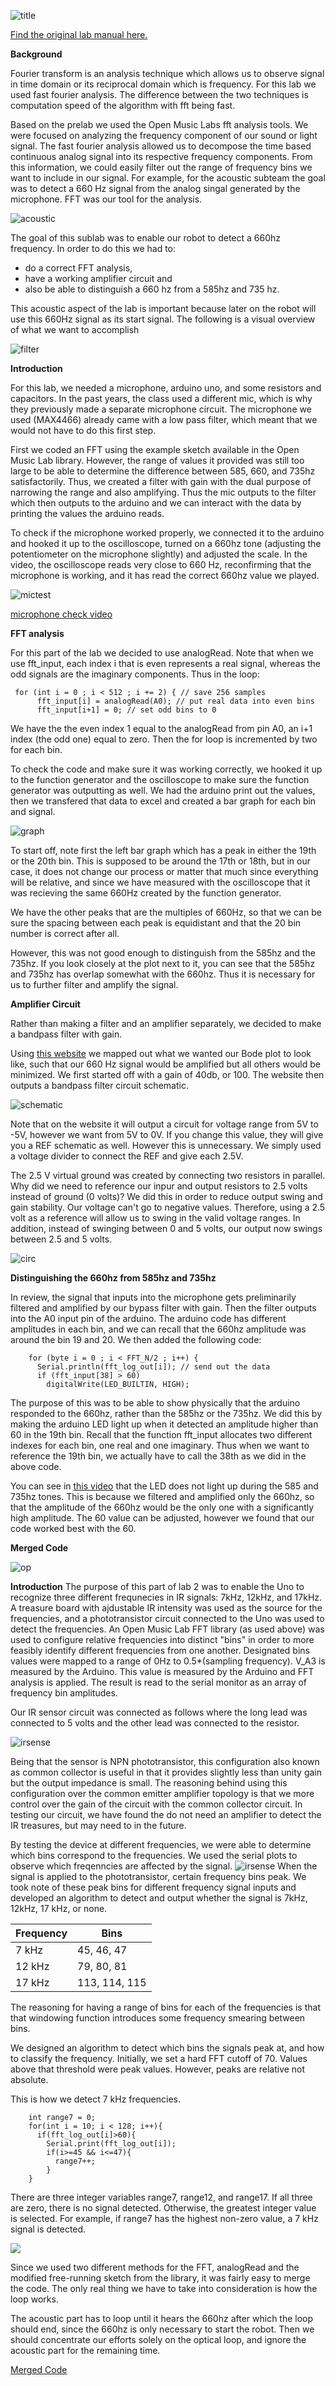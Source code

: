 
![title](title1.png)

[Find the original lab manual here.](https://cei-lab.github.io/ece3400/lab2.html) 

**Background**

Fourier transform is an analysis technique which allows us to observe signal in time domain or its reciprocal domain which is frequency. For this lab we used fast fourier analysis. The difference between the two techniques is computation speed of the algorithm with fft being fast. 

Based on the prelab we used the Open Music Labs fft analysis tools. We were focused on analyzing the frequency component of our sound or light signal. The fast fourier analysis allowed us to decompose the time based continuous analog signal into its respective frequency components. From this information, we could easily filter out the range of frequency bins we want to include in our signal. For example, for the acoustic subteam the goal was to detect a 660 Hz signal from the analog singal generated by the microphone. FFT was our tool for the analysis. 


![acoustic](aco.png)

The goal of this sublab was to enable our robot to detect a 660hz frequency. In order to do this we had to:
  * do a correct FFT analysis, 
  * have a working amplifier circuit and 
  * also be able to distinguish a 660 hz from a 585hz and 735 hz. 

This acoustic aspect of the lab is important because later on the robot will use this 660Hz signal as its start signal.
The following is a visual overview of what we want to accomplish

![filter](filter1.png)

**Introduction**

For this lab, we needed a microphone, arduino uno, and some resistors and capacitors. 
In the past years, the class used a different mic, which is why they previously made a separate microphone circuit. The microphone we used (MAX4466) already came with a low pass filter, which meant that we would not have to do this first step.

First we coded an FFT using the example sketch available in the Open Music Lab library. However, the range of values it provided was still too large to be able to determine the difference between 585, 660, and 735hz satisfactorily. Thus, we created a filter with gain with the dual purpose of narrowing the range and also amplifying. Thus the mic outputs to the filter which then outputs to the arduino and we can interact with the data by printing the values the arduino reads.

To check if the microphone worked properly, we connected it to the arduino and hooked it up to the oscilloscope, turned on a 660hz tone (adjusting the potentiometer on the microphone slightly) and adjusted the scale. In the video, the oscilloscope reads very close to 660 Hz, reconfirming that the microphone is working, and it has read the correct 660hz value we played.

![mictest](mictest.png)

[microphone check video](https://www.youtube.com/watch?v=bH1wr-NfdV0)

**FFT analysis**

For this part of the lab we decided to use analogRead. Note that when we use fft_input, each index i that is even represents a real signal, whereas the odd signals are the imaginary components. Thus in the loop:

``` arduino
 for (int i = 0 ; i < 512 ; i += 2) { // save 256 samples
      fft_input[i] = analogRead(A0); // put real data into even bins
      fft_input[i+1] = 0; // set odd bins to 0
```

We have the the even index 1 equal to the analogRead from pin A0, an i+1 index (the odd one) equal to zero.
Then the for loop is incremented by two for each bin.

To check the code and make sure it was working correctly, we hooked it up to the function generator and the oscilloscope to make sure the function generator was outputting as well. We had the arduino print out the values, then we transfered that data to excel and created a bar graph for each bin and signal. 


![graph](graph.png)

To start off, note first the left bar graph which has a peak in either the 19th or the 20th bin. This is supposed to be around the 17th or 18th, but in our case, it does not change our process or matter that much since everything will be relative, and since we have measured with the oscilloscope that it was recieving the same 660Hz created by the function generator. 

We have the other peaks that are the multiples of 660Hz, so that we can be sure the spacing between each peak is equidistant and that the 20 bin number is correct after all.

However, this was not good enough to distinguish from the 585hz and the 735hz. If you look closely at the plot next to it,
you can see that the 585hz and 735hz has overlap somewhat with the 660hz. Thus it is necessary for us to further filter and amplify the signal.


**Amplifier Circuit**

Rather than making a filter and an amplifier separately, we decided to make a bandpass filter with gain.

Using [this website](analog.com/designtools/en/filterwizard/) we mapped out what we wanted our Bode plot to look like, such that our 660 Hz signal would be amplified but all others would be minimized. We first started off with a gain of 40db, or 100. The website then outputs a bandpass filter circuit schematic.


![schematic](s.png)


Note that on the website it will output a circuit for voltage range from 5V to -5V, however we want from 5V to 0V. If you change this value, they will give you a REF schematic as well. However this is unnecessary. We simply used a voltage divider to connect the REF and give each 2.5V.

The 2.5 V virtual ground was created by connecting two resistors in parallel. Why did we need to reference our inpur and output resistors to 2.5 volts instead of ground (0 volts)? We did this in order to reduce output swing and gain stability. Our voltage can't go to negative values. Therefore, using a 2.5 volt as a reference will allow us to swing in the valid voltage ranges. In addition, instead of swinging between 0 and 5 volts, our output now swings between 2.5 and 5 volts. 


![circ](circ.png)

**Distinguishing the 660hz from 585hz and 735hz**

In review, the signal that inputs into the microphone gets preliminarily filtered and amplified by our bypass filter with gain. Then the filter outputs into the A0 input pin of the arduino. The arduino code has different amplitudes in each bin, and we can recall that the 660hz amplitude was around the bin 19 and 20. We then added the following code:

``` arduino
    for (byte i = 0 ; i < FFT_N/2 ; i++) { 
      Serial.println(fft_log_out[i]); // send out the data
      if (fft_input[38] > 60)
        digitalWrite(LED_BUILTIN, HIGH);      
```

The purpose of this was to be able to show physically that the arduino responded to the 660hz, rather than the 585hz or the 735hz. We did this by making the arduino LED light up when it detected an amplitude higher than 60 in the 19th bin. Recall that the function fft_input allocates two different indexes for each bin, one real and one imaginary. Thus when we want to reference the 19th bin, we actually have to call the 38th as we did in the above code.

You can see in [this video](https://youtu.be/VzxNFTudYdM) that the LED does not light up during the 585 and 735hz tones. This is because we filtered and amplified only the 660hz, so that the amplitude of the 660hz would be the only one with a significantly high amplitude. The 60 value can be adjusted, however we found that our code worked best with the 60.

**Merged Code**

![op](o.png)


**Introduction**
The purpose of this part of lab 2 was to enable the Uno to recognize three different frequnecies in IR signals: 7kHz, 12kHz, and 17kHz. A treasure board with ajdustable IR intensity was used as the source for the frequencies, and a phototransistor circuit connected to the Uno was used to detect the frequencies. An Open Music Lab FFT library (as used above) was used to configure relative frequencies into distinct "bins" in order to more feasibly identify different frequencies from one another. Designated bins values were mapped to a range of 0Hz to 0.5*(sampling frequency). V_A3 is measured by the Arduino. This value is measured by the Arduino and FFT analysis is applied. The result is read to the serial monitor as an array of frequency bin amplitudes.

Our IR sensor circuit was connected as follows where the long lead was connected to 5 volts and the other lead was connected to the resistor.  

![irsense](IR-Sense.png)

Being that the sensor is NPN phototransistor, this configuration also known as common collector is useful in that it provides slightly less than unity gain but the output impedance is small. The reasoning behind using this configuration over the common emitter amplifier topology is that we more control over the gain of the circuit with the common collector circuit. In testing our circuit, we have found the do not need an amplifier to detect the IR treasures, but may need to in the future.


By testing the device at different frequencies, we were able to determine which bins correspond to the frequencies. We used the serial plots to observe which freqenncies are affected by the signal.
![irsense](lab2_irgraph.png)
When the signal is applied to the phototransistor, certain frequency bins peak. We took note of these peak bins for different frequency signal inputs and developed an algorithm to detect and output whether the signal is 7kHz, 12kHz, 17 kHz, or none.

| Frequency     | Bins          |
| ------------- | ------------- |
| 7 kHz         | 45, 46, 47    |
| 12 kHz        | 79, 80, 81    |
| 17 kHz        | 113, 114, 115 |

The reasoning for having a range of bins for each of the frequencies is that that windowing function introduces some frequency smearing between bins. 

We designed an algorithm to detect which bins the signals peak at, and how to classify the frequency. Initially, we set a hard FFT cutoff of 70. Values above that threshold were peak values. However, peaks are relative not absolute. 

This is how we detect 7 kHz frequencies.
``` arduino
    int range7 = 0;
    for(int i = 10; i < 128; i++){
      if(fft_log_out[i]>60){
        Serial.print(fft_log_out[i]);
        if(i>=45 && i<=47){
          range7++;
        }
    }
```
There are three integer variables range7, range12, and range17. If all three are zero, there is no signal detected. Otherwise, the greatest integer value is selected. For example, if range7 has the highest non-zero value, a 7 kHz signal is detected. 

![](pepe.png)

Since we used two different methods for the FFT, analogRead and the modified free-running sketch from the library, it was fairly easy to merge the code. The only real thing we have to take into consideration is how the loop works.

The acoustic part has to loop until it hears the 660hz after which the loop should end, since the 660hz is only necessary to start the robot. Then we should concentrate our efforts solely on the optical loop, and ignore the acoustic part for the remaining time.

[Merged Code](.docs/lab2/mergedcode.ino)
